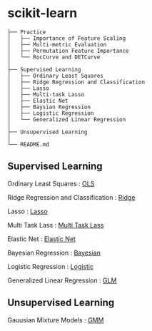 # scikit-learn

```
├── Practice
│   ├── Importance of Feature Scaling
│   ├── Multi-metric Evaluation
│   ├── Permutation Feature Importance
│   └── RocCurve and DETCurve
│
├── Supervised Learning
│   ├── Ordinary Least Squares
│   ├── Ridge Regression and Classification
│   ├── Lasso
│   ├── Multi-task Lasso
│   ├── Elastic Net
│   ├── Baysian Regression
│   ├── Logistic Regression
│   └── Generalized Linear Regression
│
├── Unsupervised Learning
│
└── README.md
```


## Supervised Learning 

Ordinary Least Squares : [OLS][OLSLINK]

[OLSLINK]: https://github.com/ceo21ckim/scikit-learn/tree/main/1.%20Supervised%20learning/1.%20Ordinary%20Least%20Squares


Ridge Regression and Classification : [Ridge][ridgelink]

[ridgelink]: https://github.com/ceo21ckim/scikit-learn/tree/main/1.%20Supervised%20learning/2.%20Ridge%20regression%20and%20classification

Lasso : [Lasso][lassolink]

[lassolink]: https://github.com/ceo21ckim/scikit-learn/tree/main/1.%20Supervised%20learning/3.%20Lasso

Multi Task Lass : [Multi Task Lass][mtllink]

[mtllink]: https://github.com/ceo21ckim/scikit-learn/blob/main/1.%20Supervised%20learning/4.%20Multi-task%20Lasso/joint%20feature%20selection%20with%20multi-task%20Lasso.py

Elastic Net : [Elastic Net][enetlink]

[enetlink]: https://github.com/ceo21ckim/scikit-learn/blob/main/1.%20Supervised%20learning/5.%20Elastic%20Net/elastic%20net.py

Bayesian Regression : [Bayesian][bsrlink]

[bsrlink]: https://github.com/ceo21ckim/scikit-learn/tree/main/1.%20Supervised%20learning/6.%20Bayesian%20Regression


Logistic Regression : [Logistic][lglink]

[lglink]: https://github.com/ceo21ckim/scikit-learn/tree/main/1.%20Supervised%20learning/7.%20Logistic%20Regression

Generalized Linear Regression : [GLM][glmlink]

[glmlink]: https://github.com/ceo21ckim/scikit-learn/tree/main/1.%20Supervised%20learning/8.%20Generalized%20Linear%20Regression



## Unsupervised Learning 

Gauusian Mixture Models : [GMM][gmmlink]

[gmmlink]: https://github.com/ceo21ckim/scikit-learn/tree/main/2.%20Unsuperviesd%20learning/1.%20Gaussian%20mixture%20models 
